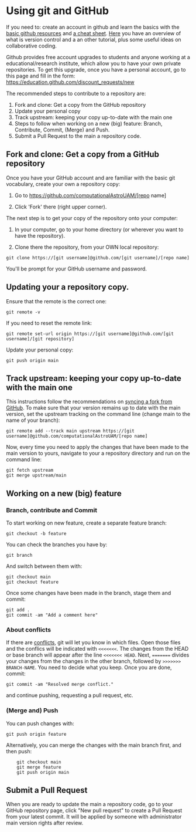 # Using git and GitHub

If you need to: create an account in github and learn the basics with the [basic github resources](https://try.github.io/) and [a cheat sheet](https://zeroturnaround.com/rebellabs/git-commands-and-best-practices-cheat-sheet/). [Here](https://scientific-programming.github.io/version-control/) you have an overview of what is version control and a an other tutorial, plus some useful ideas on collaborative coding.

Github provides free account upgrades to students and anyone working at a educational/research institute, which allow you to have your own private repositories. To get this upgrade, once you have a personal account, go to this page and fill in the form: https://education.github.com/discount_requests/new

The recommended steps to contribute to a repository are:

1. Fork and clone: Get a copy from the GitHub repository 
1. Update your personal copy
1. Track upstream: keeping your copy up-to-date with the main one
1. Steps to follow when working on a new (big) feature: Branch, Contribute, Commit, (Merge) and Push.
1. Submit a Pull Request to the main a repository code.

## Fork and clone: Get a copy from a GitHub repository 

Once you have your GitHub account and are familiar with the basic git vocabulary, create your own a repository copy:

1. Go to https://github.com/computationalAstroUAM/[repo name]

2. Click 'Fork' there (right upper corner).
 
The next step is to get your copy of the repository onto your computer:

1. In your computer, go to your home directory (or wherever you want to have the repository).

2. Clone there the repository, from your OWN local repository:

`git clone https://[git username]@github.com/[git username]/[repo name]`

You'll be prompt for your GitHub username and password.

## Updating your a repository copy.

Ensure that the remote is the correct one: 

`git remote -v`

If you need to reset the remote link:

`git remote set-url origin https://[git username]@github.com/[git username]/[git repository]`
   
Update your personal copy:

`git push origin main`

## Track upstream: keeping your copy up-to-date with the main one

This instructions follow the recommendations on [syncing a fork from GitHub](ttps://help.github.com/articles/syncing-a-fork/). To make sure that your version remains up to date with
the main version, set the upstream tracking on the command line (change main to the name of your branch):

`git remote add --track main upstream https://[git username]@github.com/computationalAstroUAM/[repo name]`

Now, every time you need to apply the changes that have been made to the main version to yours, navigate to your a repository directory and run on the command line:

```
git fetch upstream
git merge upstream/main
```

## Working on a new (big) feature

### Branch, contribute and Commit

To start working on new feature, create a separate feature branch:

`git checkout -b feature`

You can check the branches you have by:

`git branch`

And switch between them with:

```
git checkout main
git checkout feature
```

Once some changes have been made in the branch, stage them
and commit:

```
git add .
git commit -am "Add a comment here"
```

### About conflicts
If there are [conflicts](https://docs.github.com/en/free-pro-team@latest/github/collaborating-with-issues-and-pull-requests/resolving-a-merge-conflict-using-the-command-line), git will let you know in which files. Open those files and the conflics will be indicated with `<<<<<<<`. The changes from the HEAD or base branch will appear after the line `<<<<<<< HEAD`. Next, `=======` divides your changes from the changes in the other branch, followed by `>>>>>>> BRANCH-NAME`. You need to decide what you keep. Once you are done, commit:

```
git commit -am "Resolved merge conflict."
```

and continue pushing, requesting a pull request, etc.


### (Merge and) Push

You can push changes with:

`git push origin feature`

Alternatively, you can merge the changes with the main
branch first, and then push:

```
    git checkout main
    git merge feature
    git push origin main
```

## Submit a Pull Request

When you are ready to update the main a repository code, go to your GitHub repository page, click "New pull request" to create a Pull Request from your
latest commit. It will be applied by someone with
administrator main version  rights after review.
